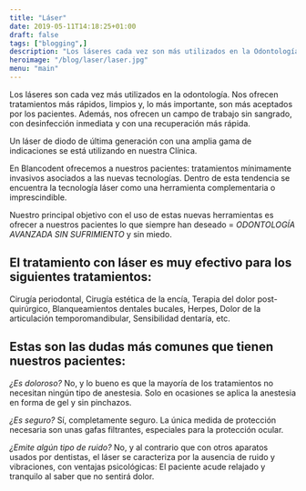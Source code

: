 ```yaml
---
title: "Láser"
date: 2019-05-11T14:18:25+01:00
draft: false
tags: ["blogging",]
description: "Los láseres cada vez son más utilizados en la Odontología, nos ofrecen tratamientos más rápidos, limpios y, lo más importante, más aceptados por los pacientes."
heroimage: "/blog/laser/laser.jpg"
menu: "main"
---
```



Los láseres son cada vez más utilizados en la odontología. Nos ofrecen tratamientos más rápidos, limpios y, lo más importante, son más aceptados por los pacientes. Además, nos ofrecen un campo de trabajo sin sangrado, con desinfección inmediata y con una recuperación más rápida.

Un láser de diodo de última generación con una amplia gama de indicaciones se está utilizando en nuestra Clínica.

En Blancodent ofrecemos a nuestros pacientes: tratamientos mínimamente invasivos asociados a las nuevas tecnologías. Dentro de esta tendencia se encuentra la tecnología láser como una herramienta complementaria o imprescindible.

Nuestro principal objetivo con el uso de estas nuevas herramientas es ofrecer a nuestros pacientes lo que siempre han deseado = *ODONTOLOGÍA AVANZADA SIN SUFRIMIENTO* y sin miedo.

## El tratamiento con láser es muy efectivo para los siguientes tratamientos:

Cirugía periodontal, Cirugía estética de la encía, Terapia del dolor post-quirúrgico, Blanqueamientos dentales bucales, Herpes, Dolor de la articulación temporomandibular, Sensibilidad dentaría, etc.

## Estas son las dudas más comunes que tienen nuestros pacientes:

*¿Es doloroso?* No, y lo bueno es que la mayoría de los tratamientos no necesitan ningún tipo de anestesia. Solo en ocasiones se aplica la anestesia en forma de gel y sin pinchazos.

*¿Es seguro?* Sí, completamente seguro. La única medida de protección necesaria son unas gafas filtrantes, especiales para la protección ocular.

*¿Emite algún tipo de ruido?* No, y al contrario que con otros aparatos usados por dentistas, el láser se caracteriza por la ausencia de ruido y vibraciones, con ventajas psicológicas: El paciente acude relajado y tranquilo al saber que no sentirá dolor.


